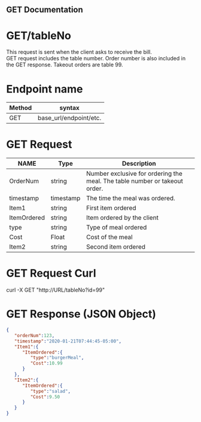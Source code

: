 ## GET Documentation  

# GET/tableNo  
This request is sent when the client asks to receive the bill.  
GET request includes the table number. Order number is also included in the GET response. Takeout orders are table 99.  


# Endpoint name

Method | syntax
----- | ----------
GET | base_url/endpoint/etc.

# GET Request  
NAME  | Type  | Description  
----- | ----| -----  
OrderNum  | string | Number exclusive for ordering the meal. The table number or takeout order.
timestamp | timestamp | The time the meal was ordered.
Item1 | string | First item ordered
ItemOrdered | string | Item ordered by the client
type | string | Type of meal ordered
Cost | Float | Cost of the meal
Item2 | string | Second item ordered



# GET Request Curl  
  
curl -X GET "http://URL/tableNo?id=99"

# GET Response (JSON Object)  
``` JSON
{
   "orderNum":123,
   "timestamp":"2020-01-21T07:44:45-05:00",
   "Item1":{
      "ItemOrdered":{
         "type":"burgerMeal",
         "Cost":10.99
      }
   },
   "Item2":{
      "ItemOrdered":{
         "type":"salad",
         "Cost":9.50
      }
   }
}
```
